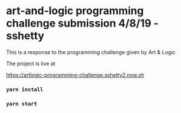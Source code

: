 # art-and-logic programming challenge submission 4/8/19 -sshetty

This is a response to the programming challenge given by Art & Logic 

The project is live at 

https://artlogic-programming-challenge.sshetty2.now.sh

### `yarn install`
### `yarn start`